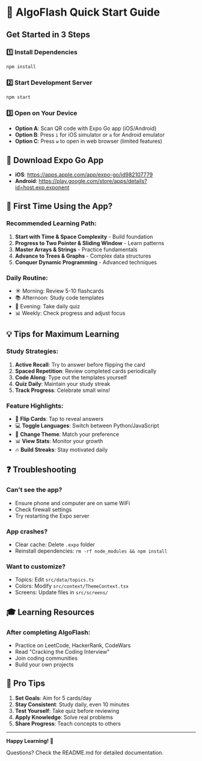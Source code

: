 # 🚀 AlgoFlash Quick Start Guide

## Get Started in 3 Steps

### 1️⃣ Install Dependencies
```bash
npm install
```

### 2️⃣ Start Development Server
```bash
npm start
```

### 3️⃣ Open on Your Device
- **Option A**: Scan QR code with Expo Go app (iOS/Android)
- **Option B**: Press `i` for iOS simulator or `a` for Android emulator
- **Option C**: Press `w` to open in web browser (limited features)

## 📱 Download Expo Go App
- **iOS**: https://apps.apple.com/app/expo-go/id982107779
- **Android**: https://play.google.com/store/apps/details?id=host.exp.exponent

## 🎯 First Time Using the App?

### Recommended Learning Path:
1. **Start with Time & Space Complexity** - Build foundation
2. **Progress to Two Pointer & Sliding Window** - Learn patterns
3. **Master Arrays & Strings** - Practice fundamentals
4. **Advance to Trees & Graphs** - Complex data structures
5. **Conquer Dynamic Programming** - Advanced techniques

### Daily Routine:
- ☀️ Morning: Review 5-10 flashcards
- 📚 Afternoon: Study code templates
- 🌙 Evening: Take daily quiz
- 📊 Weekly: Check progress and adjust focus

## 💡 Tips for Maximum Learning

### Study Strategies:
1. **Active Recall**: Try to answer before flipping the card
2. **Spaced Repetition**: Review completed cards periodically
3. **Code Along**: Type out the templates yourself
4. **Quiz Daily**: Maintain your study streak
5. **Track Progress**: Celebrate small wins!

### Feature Highlights:
- 🔄 **Flip Cards**: Tap to reveal answers
- 💻 **Toggle Languages**: Switch between Python/JavaScript
- 🎨 **Change Theme**: Match your preference
- 📊 **View Stats**: Monitor your growth
- 🔥 **Build Streaks**: Stay motivated daily

## ❓ Troubleshooting

### Can't see the app?
- Ensure phone and computer are on same WiFi
- Check firewall settings
- Try restarting the Expo server

### App crashes?
- Clear cache: Delete `.expo` folder
- Reinstall dependencies: `rm -rf node_modules && npm install`

### Want to customize?
- Topics: Edit `src/data/topics.ts`
- Colors: Modify `src/context/ThemeContext.tsx`
- Screens: Update files in `src/screens/`

## 🎓 Learning Resources

### After completing AlgoFlash:
- Practice on LeetCode, HackerRank, CodeWars
- Read "Cracking the Coding Interview"
- Join coding communities
- Build your own projects

## 🌟 Pro Tips

1. **Set Goals**: Aim for 5 cards/day
2. **Stay Consistent**: Study daily, even 10 minutes
3. **Test Yourself**: Take quiz before reviewing
4. **Apply Knowledge**: Solve real problems
5. **Share Progress**: Teach concepts to others

---

**Happy Learning! 🎉**

Questions? Check the README.md for detailed documentation.
